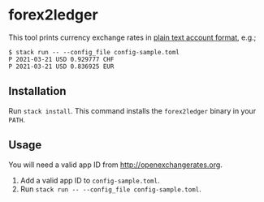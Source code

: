 # forex2ledger

This tool prints currency exchange rates in [plain text account
format](https://plaintextaccounting.org/), e.g.;

```
$ stack run -- --config_file config-sample.toml
P 2021-03-21 USD 0.929777 CHF
P 2021-03-21 USD 0.836925 EUR
```

## Installation

Run `stack install`. This command installs the `forex2ledger` binary in your
`PATH`.

## Usage

You will need a valid app ID from http://openexchangerates.org.

1. Add a valid app ID to `config-sample.toml`.
2. Run `stack run -- --config_file config-sample.toml`.
